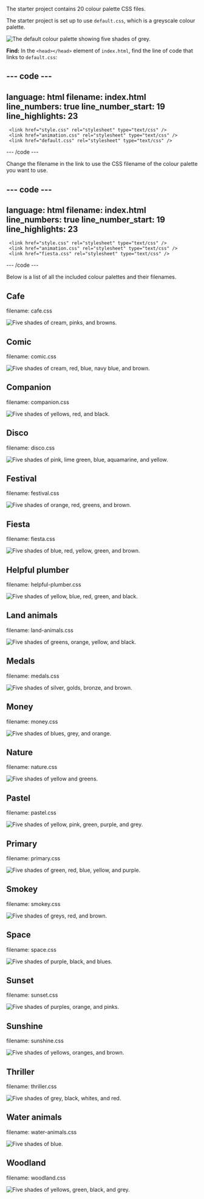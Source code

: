 The starter project contains 20 colour palette CSS files. 

The starter project is set up to use `default.css`, which is a greyscale colour palette.

![The default colour palette showing five shades of grey.](images/greyscale.png)

**Find:** In the `<head></head>` element of `index.html`, find the line of code that links to `default.css`:

--- code ---
---
language: html
filename: index.html
line_numbers: true
line_number_start: 19
line_highlights: 23
---

 <!-- Include CSS style file -->

     <link href="style.css" rel="stylesheet" type="text/css" /> 
     <link href="animation.css" rel="stylesheet" type="text/css" /> 
     <link href="default.css" rel="stylesheet" type="text/css" /> 
  </head>

--- /code ---

Change the filename in the link to use the CSS filename of the colour palette you want to use. 

--- code ---
---
language: html
filename: index.html
line_numbers: true
line_number_start: 19
line_highlights: 23
---

 <!-- Include CSS style file -->

     <link href="style.css" rel="stylesheet" type="text/css" /> 
     <link href="animation.css" rel="stylesheet" type="text/css" /> 
     <link href="fiesta.css" rel="stylesheet" type="text/css" /> 
  </head>

--- /code ---

Below is a list of all the included colour palettes and their filenames.

## Cafe

filename: cafe.css

![Five shades of cream, pinks, and browns.](images/cafe.png)

## Comic

filename: comic.css

![Five shades of cream, red, blue, navy blue, and brown.](images/comic.png)

## Companion

filename: companion.css

![Five shades of yellows, red, and black.](images/companion.png)

## Disco

filename: disco.css

![Five shades of pink, lime green, blue, aquamarine, and yellow.](images/disco.png)

## Festival

filename: festival.css

![Five shades of orange, red, greens, and brown.](images/festival.png)

## Fiesta

filename: fiesta.css

![Five shades of blue, red, yellow, green, and brown.](images/fiesta.png)

## Helpful plumber

filename: helpful-plumber.css

![Five shades of yellow, blue, red, green, and black.](images/helpful-plumber.png)

## Land animals

filename: land-animals.css

![Five shades of greens, orange, yellow, and black.](images/land-animals.png)

## Medals

filename: medals.css

![Five shades of silver, golds, bronze, and brown.](images/medals.png)

## Money

filename: money.css

![Five shades of blues, grey, and orange.](images/money.png)

## Nature

filename: nature.css

![Five shades of yellow and greens.](images/nature.png)

## Pastel

filename: pastel.css

![Five shades of yellow, pink, green, purple, and grey.](images/pastel.png)

## Primary

filename: primary.css

![Five shades of green, red, blue, yellow, and purple.](images/primary.png)

## Smokey

filename: smokey.css

![Five shades of greys, red, and brown.](images/smokey.png)

## Space

filename: space.css

![Five shades of purple, black, and blues.](images/space.png)

## Sunset

filename: sunset.css

![Five shades of purples, orange, and pinks.](images/sunset.png)

## Sunshine

filename: sunshine.css

![Five shades of yellows, oranges, and brown.](images/sunshine.png)

## Thriller

filename: thriller.css

![Five shades of grey, black, whites, and red.](images/thriller.png)

## Water animals

filename: water-animals.css

![Five shades of blue. ](images/water-animals.png)

## Woodland

filename: woodland.css

![Five shades of yellows, green, black, and grey.](images/woodland.png)

